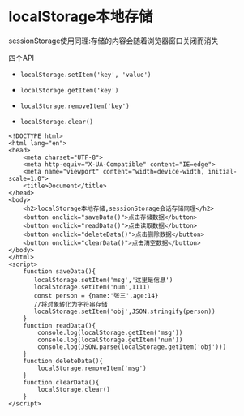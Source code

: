 # localStorage本地存储

sessionStorage使用同理:存储的内容会随着浏览器窗口关闭而消失

四个API

*   `localStorage.setItem('key', 'value') `

*   `localStorage.getItem('key')`

*   `localStorage.removeItem('key') `

*   `localStorage.clear() `

```vue
<!DOCTYPE html>
<html lang="en">
<head>
    <meta charset="UTF-8">
    <meta http-equiv="X-UA-Compatible" content="IE=edge">
    <meta name="viewport" content="width=device-width, initial-scale=1.0">
    <title>Document</title>
</head>
<body>
    <h2>localStorage本地存储,sessionStorage会话存储同理</h2>
    <button onclick="saveData()">点击存储数据</button>
    <button onclick="readData()">点击读取数据</button>
    <button onclick="deleteData()">点击删除数据</button>
    <button onclick="clearData()">点击清空数据</button>
</body>
</html>
<script>
    function saveData(){
       localStorage.setItem('msg','这里是信息')
       localStorage.setItem('num',1111)
       const person = {name:'张三',age:14}
       //将对象转化为字符串存储
       localStorage.setItem('obj',JSON.stringify(person))
    }
    function readData(){
        console.log(localStorage.getItem('msg'))
        console.log(localStorage.getItem('num'))
        console.log(JSON.parse(localStorage.getItem('obj')))
    }
    function deleteData(){
        localStorage.removeItem('msg')
    }
    function clearData(){
        localStorage.clear()
    }
</script>
```
